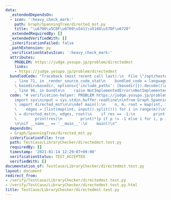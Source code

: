 ```yaml
---
data:
  _extendedDependsOn:
  - icon: ':heavy_check_mark:'
    path: Graph/SpanningTree/directed_mst.py
    title: "\u6700\u5C0F\u6709\u5411\u5168\u57DF\u6728"
  _extendedRequiredBy: []
  _extendedVerifiedWith: []
  _isVerificationFailed: false
  _pathExtension: py
  _verificationStatusIcon: ':heavy_check_mark:'
  attributes:
    PROBLEM: https://judge.yosupo.jp/problem/directedmst
    links:
    - https://judge.yosupo.jp/problem/directedmst
  bundledCode: "Traceback (most recent call last):\n  File \"/opt/hostedtoolcache/Python/3.10.6/x64/lib/python3.10/site-packages/onlinejudge_verify/documentation/build.py\"\
    , line 71, in _render_source_code_stat\n    bundled_code = language.bundle(stat.path,\
    \ basedir=basedir, options={'include_paths': [basedir]}).decode()\n  File \"/opt/hostedtoolcache/Python/3.10.6/x64/lib/python3.10/site-packages/onlinejudge_verify/languages/python.py\"\
    , line 96, in bundle\n    raise NotImplementedError\nNotImplementedError\n"
  code: "# verification-helper: PROBLEM https://judge.yosupo.jp/problem/directedmst\n\
    import sys\ninput = sys.stdin.buffer.readline\n\nfrom Graph.SpanningTree.directed_mst\
    \ import directed_mst\n\n\ndef main():\n    n, m, root = map(int, input().split())\n\
    \    edges = [list(map(int, input().split())) for i in range(m)]\n\n    res, par\
    \ = directed_mst(n, edges, root)\n    if res == -1:\n        print(res)\n    else:\n\
    \        print(res)\n        print(*[p if p != -1 else i for i, p in enumerate(par)])\n\
    \n\nif __name__ == '__main__':\n    main()\n"
  dependsOn:
  - Graph/SpanningTree/directed_mst.py
  isVerificationFile: true
  path: TestCase/LibraryChecker/directedmst.test.py
  requiredBy: []
  timestamp: '2021-01-14 12:29:07+09:00'
  verificationStatus: TEST_ACCEPTED
  verifiedWith: []
documentation_of: TestCase/LibraryChecker/directedmst.test.py
layout: document
redirect_from:
- /verify/TestCase/LibraryChecker/directedmst.test.py
- /verify/TestCase/LibraryChecker/directedmst.test.py.html
title: TestCase/LibraryChecker/directedmst.test.py
---
```


